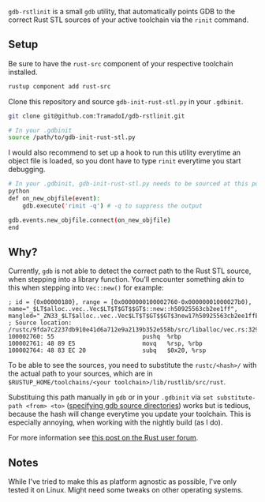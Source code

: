 `gdb-rstlinit` is a small `gdb` utility, that automatically points GDB to the correct Rust STL sources of your active toolchain via the `rinit` command.

## Setup ##

Be sure to have the `rust-src` component of your respective toolchain installed.

```bash
rustup component add rust-src
```

Clone this repository and source `gdb-init-rust-stl.py` in your `.gdbinit`.
```bash
git clone git@github.com:TramadoI/gdb-rstlinit.git
```

```bash
# In your .gdbinit
source /path/to/gdb-init-rust-stl.py
```

I would also recommend to set up a hook to run this utility everytime an object file is loaded, so you dont have to type `rinit` everytime you start debugging.
```bash
# In your .gdbinit, gdb-init-rust-stl.py needs to be sourced at this point!
python
def on_new_objfile(event):
    gdb.execute('rinit -q') # -q to suppress the output

gdb.events.new_objfile.connect(on_new_objfile)
end
```

## Why? ##

Currently, `gdb` is not able to detect the correct path to the Rust STL source, when stepping into a library function.
You'll encounter something akin to this when stepping into `Vec::new()` for example:
```
; id = {0x00000180}, range = [0x0000000100002760-0x00000001000027b0), name="_$LT$alloc..vec..Vec$LT$T$GT$$GT$::new::h50925563cb2ee1ff", mangled="_ZN33_$LT$alloc..vec..Vec$LT$T$GT$$GT$3new17h50925563cb2ee1ffE"
; Source location: /rustc/9fda7c2237db910e41d6a712e9a2139b352e558b/src/liballoc/vec.rs:329
100002760: 55                         pushq  %rbp
100002761: 48 89 E5                   movq   %rsp, %rbp
100002764: 48 83 EC 20                subq   $0x20, %rsp
```
To be able to see the sources, you need to substitute the `rustc/<hash>/` with the actual path to your sources, which are in `$RUSTUP_HOME/toolchains/<your toolchain>/lib/rustlib/src/rust`.

Substituing this path manually in `gdb` or in your `.gdbinit` via `set substitute-path <from> <to>` ([specifying gdb source directories](https://sourceware.org/gdb/onlinedocs/gdb/Source-Path.html#set-substitute_002dpath)) works but is tedious, because the hash will change everytime you update your toolchain. This is especially annoying, when working with the nightly build (as I do).

For more information see [this post on the Rust user forum](https://users.rust-lang.org/t/solved-how-to-step-into-std-source-code-when-debugging-in-vs-code/25319/2).

## Notes ##

While I've tried to make this as platform agnostic as possible, I've only tested it on Linux. Might need some tweaks on other operating systems.
